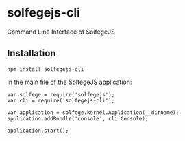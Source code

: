 solfegejs-cli
=============

Command Line Interface of SolfegeJS


Installation
------------

    npm install solfegejs-cli

In the main file of the SolfegeJS application:

    var solfege = require('solfegejs');
    var cli = require('solfegejs-cli');

    var application = solfege.kernel.Application(__dirname);
    application.addBundle('console', cli.Console);

    application.start();
